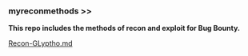 ### myreconmethods >>

**This repo includes the methods of recon and exploit for Bug Bounty.**

<a href=https://github.com/glyptho/myreconmethods/blob/main/recon-glyptho.md > Recon-GLyptho.md </a>
